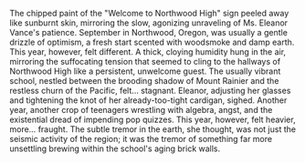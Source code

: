 The chipped paint of the "Welcome to Northwood High" sign peeled away like sunburnt skin, mirroring the slow, agonizing unraveling of Ms. Eleanor Vance's patience.  September in Northwood, Oregon, was usually a gentle drizzle of optimism, a fresh start scented with woodsmoke and damp earth.  This year, however, felt different.  A thick, cloying humidity hung in the air, mirroring the suffocating tension that seemed to cling to the hallways of Northwood High like a persistent, unwelcome guest.  The usually vibrant school, nestled between the brooding shadow of Mount Rainier and the restless churn of the Pacific, felt… stagnant.  Eleanor, adjusting her glasses and tightening the knot of her already-too-tight cardigan, sighed.  Another year, another crop of teenagers wrestling with algebra, angst, and the existential dread of impending pop quizzes. This year, however, felt heavier, more… fraught.  The subtle tremor in the earth, she thought, was not just the seismic activity of the region; it was the tremor of something far more unsettling brewing within the school's aging brick walls.
